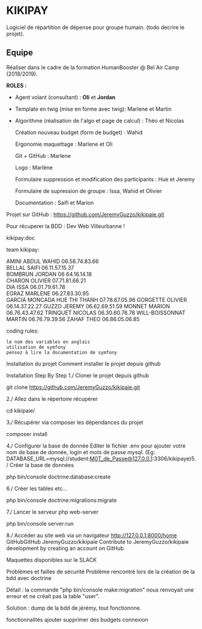 KIKIPAY
========================

Logiciel de répartition de dépense pour groupe humain. 
(todo decrire le projet).


Equipe 
--------------------------
Réaliser dans le cadre de la formation HumanBooster @ Bel Air Camp (2018/2019).

__ROLES :__ 

* Agent volant (consultant) : **Oli** et **Jordan**
* Template en twig (mise en forme avec twig): Marlene et Martin 
* Algorithme (réalisation de l'algo et page de calcul) : Théo et Nicolas

    Création nouveau budget (form de budget) : Wahid

    Ergonomie maquettage : Marlene et Oli

    Git + GitHub : Marlene

    Logo : Marlène

    Formulaire suppression et modification des participants : Hue et Jeremy

    Formulaire de supression de groupe : Issa, Wahid et Olivier

    Documentation : Saifi et Marion


Projet sur GitHub : https://github.com/JeremyGuzzo/kikipaie.git

Pour récuperer la BDD : Dev Web Villeurbanne !

kikipay:doc

team kikipay:
                                          
AMINI ABDUL WAHID 06.58.74.83.66                                    
BELLAL SAIFI   06.11.57.15.37                                   
BOMBRUN JORDAN  06 64.16.14.18                     
CHARON OLIVIER   07.71.81.66.21                                   
DIA ISSA 06.01.79.61.78                                   
EGRAZ MARLENE 06.27.83.30.95                                   
GARCIA MONCADA HUE THI THANH 07.78.67.05.96
GORGETTE  OLIVIER 06.14.37.22.27
GUZZO      JEREMY    06.62.69.51.59
MONNET    MARION 06.76.43.47.62
TRINQUET  NICOLAS
06.30.60.76.78 
WILL-BOISSONNAT    MARTIN 06.76.79.39.56
 ZAHAF  THEO 
06.86.05.06.85
                         

coding rules:
    
    le nom des variables en anglais
    utilisation de symfony
    pensez à lire la documentation de symfony
    
    
    
    
Installation du projet
Comment installer le projet depuis github

Installation Step By Step
1./ Cloner le projet depuis github

  git clone https://github.com/JeremyGuzzo/kikipaie.git

2./ Allez dans le répertoire récupérer

  cd kikipaie/

3./ Récupérer via composer les dépendances du projet

  composer install

4./ Configurer la base de donnée
Editer le fichier .env pour ajouter votre nom de base de donnée, login et mots de passe
mysql.
(Eg: DATABASE_URL=mysql://student:M0T_de_Passe@127.0.0.1:3306/kikipaye)5./ Créer la base de données

  php bin/console doctrine:database:create

6./ Créer les tables etc...

  php bin/console doctrine:migrations:migrate

7./ Lancer le serveur php web-server

  php bin/console server:run

8./ Accéder au site web via un navigateur
http://127.0.0.1:8000/home
GitHubGitHub
JeremyGuzzo/kikipaie
Contribute to JeremyGuzzo/kikipaie development by creating an account on GitHub


Maquettes disponibles sur le SLACK


Problèmes et failles de sécurité
Problème rencontré lors de la création de la bdd avec doctrine

Détail : la commande "php bin/console make:migration" nous renvoyait une erreur et ne créait pas la table "user".

Solution : dump de la bdd de jérémy, tout fonctionnne.





fonctionnalités
ajouter supprimer des budgets
connexion 



